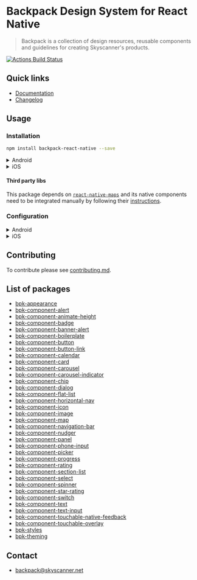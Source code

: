 # Backpack Design System for React Native

> Backpack is a collection of design resources, reusable components and guidelines for creating Skyscanner's products.

[![Actions Build Status](https://github.com/Skyscanner/backpack-react-native/workflows/CI/badge.svg)](https://github.com/Skyscanner/backpack-react-native/actions)


## Quick links

- [Documentation](https://backpack.github.io/)
- [Changelog](./CHANGELOG.md)

## Usage

### Installation

```sh
npm install backpack-react-native --save
```

<details>
  <summary>Android</summary>

  #### From source

  Our Android code is written in `Kotlin`, so in order to compile it from source you need to have `org.jetbrains.kotlin:kotlin-gradle-plugin:$kotlin_version"` in the `classpath`.

  Add the following your root `build.gradle` file:

  ```groovy
  buildscript {
    ext.kotlin_version = '1.3.21'
    dependencies {
      classpath "org.jetbrains.kotlin:kotlin-gradle-plugin:$kotlin_version"
    }
  }
  ```

  If you have defined project-wide properties in your root `build.gradle`, this library will detect the presence of the following properties:

  ```groovy
    ext {
        compileSdkVersion   = 28
        targetSdkVersion    = 28
        minSdkVersion       = 21
        buildToolsVersion   = "28.0.3"
    }
  ```

  1. Define the `backpack-react-native` project in your `settings.gradle` file:

  ```groovy
    include ':backpack-react-native'
    project(':backpack-react-native').projectDir = new File(rootProject.projectDir, '../node_modules/backpack-react-native/android')
  ```

  2. Add `bpk-appearance` as a dependency in your app/module `build.gradle` file:

  ```groovy
      dependencies {
        implementation project(':backpack-react-native')
      }
  ```

  #### Pre compiled

  Alternatively, the pre compiled version is available on Skyscanner's internal Artifactory.

  ```groovy
      dependencies {
        implementation 'net.skyscanner.backpack:bpk-appearance:<version>'
      }
  ```

</details>

<details>
  <summary>iOS</summary>

  #### From source

  Add the following dependencies to your Podfile using the path to the NPM package as follows:

  ```ruby
    pod 'BackpackReactNative', path: '../node_modules/backpack-react-native/ios/BackpackReactNative'
    pod 'ReactNativeDarkMode', path: '../node_modules/react-native-dark-mode/ReactNativeDarkMode.podspec'
    pod 'BVLinearGradient', :path => '../node_modules/react-native-linear-gradient'
  ```

</details>

#### Third party libs

This package depends on [`react-native-maps`](https://github.com/react-community/react-native-maps) and its native components need to be integrated manually by following their [instructions](https://github.com/react-community/react-native-maps/blob/master/docs/installation.md).

### Configuration

<details>
  <summary>Android</summary>

  1. Add the native packages to the `getPackages` function in your `MainActiviy`.
  ```kotlin
  override fun getPackages(): List<ReactPackage> {
    return Arrays.asList(
          MainReactPackage(),
          ...
          MapsPackage(),
          LinearGradientPackage(),
          CalendarPackage(),
          DialogPackage(),
          BpkRatingPackage(),
          DarkModePackage(),
          BpkSnackbarPackage())
  }
  ```

  2. Append `|uiMode` to the `android:configChanges` prop of `<activity>` in `AndroidManifest.xml`. Example:

  ```xml
  <activity
      android:name=".MainActivity"
      android:exported="true"
      android:configChanges="keyboard|keyboardHidden|orientation|screenSize|uiMode">
  ```

  This ensures the RN code will react to system-wide changes to the current appearance.

  #### Icons

  This method has the advantage of fonts being copied from this module at build time so that the fonts and JS are always in sync, making upgrades painless.

  Edit `android/app/build.gradle` ( NOT `android/build.gradle` ) and add the following:

  ```
  apply from: "node_modules/backpack-react-native/bpk-component-icon/fonts.gradle"
  ```
</details>

<details>
  <summary>iOS</summary>

  #### Icons

  The most reliable way to install the file on iOS is manually, three simple steps are required:
  1. update the `Info.plist` file by adding
      ```
      <key>UIAppFonts</key>
        <array>
          <string>BpkIcon.ttf</string>
        </array>
      ```
      if the entry `UIAppFonts` is already there, just add `<string>BpkIcon.ttf</string>` inside the `<array>` like so
      ```
      <array>
          ... existing entries
          <string>BpkIcon.ttf</string>
        </array>
      ```
  2. In the `Build Phases` of your project, in the section `Copy Bundle Resources` add a reference to the `BpkIcon.ttf` file path like `/path/to/node_modules/bpk-svgs/dist/font/BpkIcon.ttf`

  3. Rebuild the app

</details>


## Contributing

To contribute please see [contributing.md](CONTRIBUTING.md).

## List of packages

- [bpk-appearance](/lib/bpk-appearance)
- [bpk-component-alert](/lib/bpk-component-alert)
- [bpk-component-animate-height](/lib/bpk-component-animate-height)
- [bpk-component-badge](/lib/bpk-component-badge)
- [bpk-component-banner-alert](/lib/bpk-component-banner-alert)
- [bpk-component-boilerplate](/lib/bpk-component-boilerplate)
- [bpk-component-button](/lib/bpk-component-button)
- [bpk-component-button-link](/lib/bpk-component-button-link)
- [bpk-component-calendar](/lib/bpk-component-calendar)
- [bpk-component-card](/lib/bpk-component-card)
- [bpk-component-carousel](/lib/bpk-component-carousel)
- [bpk-component-carousel-indicator](/lib/bpk-component-carousel-indicator)
- [bpk-component-chip](/lib/bpk-component-chip)
- [bpk-component-dialog](/lib/bpk-component-dialog)
- [bpk-component-flat-list](/lib/bpk-component-flat-list)
- [bpk-component-horizontal-nav](/lib/bpk-component-horizontal-nav)
- [bpk-component-icon](/lib/bpk-component-icon)
- [bpk-component-image](/lib/bpk-component-image)
- [bpk-component-map](/lib/bpk-component-map)
- [bpk-component-navigation-bar](/lib/bpk-component-navigation-bar)
- [bpk-component-nudger](/lib/bpk-component-nudger)
- [bpk-component-panel](/lib/bpk-component-panel)
- [bpk-component-phone-input](/lib/bpk-component-phone-input)
- [bpk-component-picker](/lib/bpk-component-picker)
- [bpk-component-progress](/lib/bpk-component-progress)
- [bpk-component-rating](/lib/bpk-component-rating)
- [bpk-component-section-list](/lib/bpk-component-section-list)
- [bpk-component-select](/lib/bpk-component-select)
- [bpk-component-spinner](/lib/bpk-component-spinner)
- [bpk-component-star-rating](/lib/bpk-component-star-rating)
- [bpk-component-switch](/lib/bpk-component-switch)
- [bpk-component-text](/lib/bpk-component-text)
- [bpk-component-text-input](/lib/bpk-component-text-input)
- [bpk-component-touchable-native-feedback](/lib/bpk-component-touchable-native-feedback)
- [bpk-component-touchable-overlay](/lib/bpk-component-touchable-overlay)
- [bpk-styles](/lib/bpk-styles)
- [bpk-theming](/lib/bpk-theming)

## Contact
- backpack@skyscanner.net
